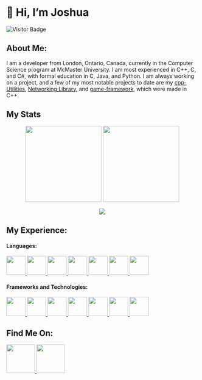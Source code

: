 # 👋 Hi, I’m Joshua

![Visitor Badge](https://komarev.com/ghpvc/?username=finjosh)

## About Me:

I am a developer from London, Ontario, Canada, currently in the Computer Science program at McMaster University. I am most experienced in C++, C, and C#, with formal education in C, Java, and Python. I am always working on a project, and a few of my most notable projects to date are my [cpp-Utilities](https://github.com/finjosh/cpp-Utilities), [Networking Library](https://github.com/finjosh/cpp-Networking-Library), and [game-framework](https://github.com/finjosh/game-framework), which were made in C++.

<h2> My Stats </h2>
<p align="center" href="https://github.com/finjosh">
  <img height=200 style="text-align: center;" src="https://github-readme-stats.vercel.app/api?username=finjosh&show_icons=true&theme=tokyonight&hide_border=true&rank_icon=github" />
  <img height=200 style="text-align: center;" src="https://github-readme-stats.vercel.app/api/top-langs/?username=finjosh&theme=tokyonight&hide_border=true" />
</p>
<p align="center">
  <img src="https://github-readme-stats.vercel.app/api/wakatime?username=finjosh&theme=tokyonight&hide_border=true" />
</p>

<h2>My Experience:</h2>
<h4>Languages:</h4>
<a href="https://en.cppreference.com/w/cpp/language">
	<img
		src="https://upload.wikimedia.org/wikipedia/commons/thumb/1/18/ISO_C%2B%2B_Logo.svg/1200px-ISO_C%2B%2B_Logo.svg.png"
		style="height: 50px; width: auto"
	/>
</a>
<a href="https://en.cppreference.com/w/c/language">
	<img
		src="https://upload.wikimedia.org/wikipedia/commons/thumb/1/18/C_Programming_Language.svg/695px-C_Programming_Language.svg.png"
		style="height: 50px; width: auto"
	/>
</a>
<a href="https://learn.microsoft.com/en-us/dotnet/csharp/">
	<img
		src="https://www.netgen.co.za/wp-content/uploads/2022/03/C-image-for-Netgen-1024x1024.png"
		style="height: 50px; width: auto"
	/>
</a>
<a href="https://www.java.com/en/">
	<img
		src="https://www.openpolicyagent.org/assets/images/opa-wasm-java-f5dd86c3ef6ef3f85acf14f07bf0daa8.png"
		style="height: 50px; width: auto"
	/>
</a>
<a href="https://www.python.org/">
	<img
		src="https://upload.wikimedia.org/wikipedia/commons/thumb/c/c3/Python-logo-notext.svg/121px-Python-logo-notext.svg.png"
		style="height: 50px; width: auto"
	/>
</a>
<a href="https://elm-lang.org/">
	<img
		src="https://upload.wikimedia.org/wikipedia/commons/thumb/f/f3/Elm_logo.svg/2048px-Elm_logo.svg.png"
		style="height: 50px; width: auto"
	/>
</a>
<a href="https://www.gnu.org/software/make/manual/make.html">
	<img
		src="https://icons.veryicon.com/png/o/business/vscode-program-item-icon/makefile-1.png"
		style="height: 50px; width: auto"
	/>
</a>

<h4>Frameworks and Technologies:</h4>
<a href="https://code.visualstudio.com/">
	<img
		src="https://upload.wikimedia.org/wikipedia/commons/thumb/9/9a/Visual_Studio_Code_1.35_icon.svg/2048px-Visual_Studio_Code_1.35_icon.svg.png"
		style="height: 50px; width: auto"
	/>
</a>
<a href="https://www.sfml-dev.org/index.php">
	<img
		src="https://upload.wikimedia.org/wikipedia/commons/thumb/a/a0/SFML_Logo.svg/1200px-SFML_Logo.svg.png"
		style="height: 50px; width: auto"
	/>
</a>
<a href="https://box2d.org/">
	<img
		src="https://box2d.org/images/logo.svg"
		style="height: 50px; width: auto"
	/>
</a>
<a
	href="https://tgui.eu/">
	<img
		src="https://pbs.twimg.com/profile_images/561611228628271104/fzQgkWU5_400x400.png"
		style="height: 50px; width: auto"
	/>
</a>
<a
	href="https://www.raylib.com/">
	<img
		src="https://upload.wikimedia.org/wikipedia/commons/f/f4/Raylib_logo.png"
		style="height: 50px; width: auto"
	/>
</a>
<a
	href="https://godotengine.org/">
	<img
		src="https://upload.wikimedia.org/wikipedia/commons/thumb/6/6a/Godot_icon.svg/1200px-Godot_icon.svg.png"
		style="height: 50px; width: auto"
	/>
</a>
<a href="https://unity.com/">
	<img
		src="https://images.g2crowd.com/uploads/product/image/large_detail/large_detail_3de44ba8b1638979671c64379167d0b8/unity.jpeg"
		style="height: 50px; width: auto"
	/>
</a>

<h2>Find Me On:</h2>
<a href="https://www.linkedin.com/in/joshuafinemore/">
	<img
		src="https://upload.wikimedia.org/wikipedia/commons/thumb/c/ca/LinkedIn_logo_initials.png/640px-LinkedIn_logo_initials.png"
		style="height: 75px; width: auto"
	/>
</a>
<a href="https://finjosh.itch.io/">
	<img
		src="https://cdn2.steamgriddb.com/icon_thumb/8b33ab221257b074d1d967042ad1d9d0.png"
		style="height: 75px; width: auto"
	/>
</a>

